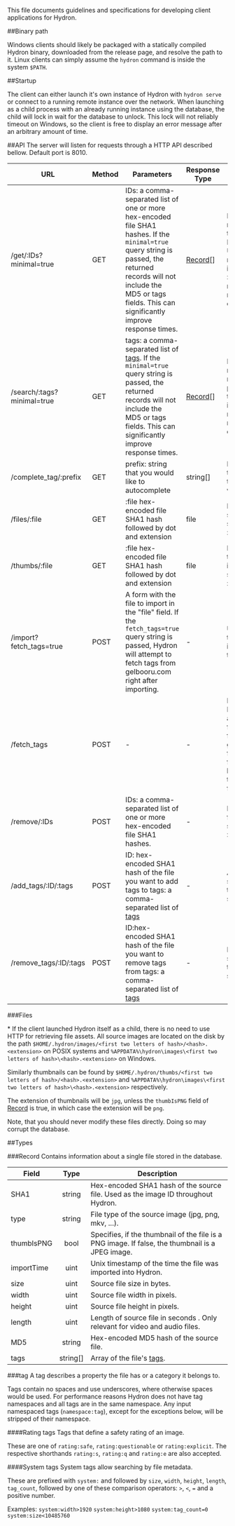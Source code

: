 This file documents guidelines and specifications for developing client
applications for Hydron.

##Binary path

Windows clients should likely be packaged with a statically compiled Hydron
binary, downloaded from the release page, and resolve the path to it. Linux
clients can simply assume the `hydron` command is inside the system `$PATH`.

##Startup

The client can either launch it's own instance of Hydron with `hydron serve` or
connect to a running remote instance over the network. When launching as a child
process with an already running instance using the database, the child will lock
in wait for the database to unlock. This lock will not reliably timeout on
Windows, so the client is free to display an error message after an arbitrary
amount of time.

##API
The server will listen for requests through a HTTP API described bellow.
Default port is 8010.

| URL | Method | Parameters | Response Type | Description |
|---|---|---|---|---|
| /get/:IDs?minimal=true | GET | IDs: a comma-separated list of one or more hex-encoded file SHA1 hashes. If the `minimal=true` query string is passed, the returned records will not include the MD5 or tags fields. This can significantly improve response times. | [Record](#record)[] | Return records with the target IDs. Unmatched records are ignored. If :IDs is empty, returns all records in the database. |
| /search/:tags?minimal=true | GET | tags: a comma-separated list of [tags](#tag). If the `minimal=true` query string is passed, the returned records will not include the MD5 or tags fields. This can significantly improve response times. | [Record](#record)[] | Return records that match all the provided tags. If :tags is empty, returns all records in the database. |
| /complete_tag/:prefix | GET | prefix: string that you would like to autocomplete | string[] | Return up to the first ten tags that start with :prefix. |
| /files/:file | GET | :file hex-encoded file SHA1 hash followed by dot and extension | file | Return the source file specified by :file. * |
| /thumbs/:file | GET | :file hex-encoded file SHA1 hash followed by dot and extension | file | Return the thumbnail image specified by :file. * |
| /import?fetch_tags=true | POST | A form with the file to import in the "file" field. If the `fetch_tags=true` query string is passed, Hydron will attempt to fetch tags from gelbooru.com right after importing. | - | Uploads a file to be imported into the database. |
| /fetch_tags | POST | - | - | Instructs Hydron to attempt to fetch tags from gelbooru.com for all eligible files, that have not had their tags fetched yet. |
| /remove/:IDs | POST | IDs: a comma-separated list of one or more hex-encoded file SHA1 hashes. | - | Remove the files specified by :IDs. |
| /add_tags/:ID/:tags | POST | ID: hex-encoded SHA1 hash of the file you want to add tags to tags: a comma-separated list of [tags](#tag) | - | Add the specified tags to the specified file |
| /remove_tags/:ID/:tags | POST | ID:hex-encoded SHA1 hash of the file you want to remove tags from tags: a comma-separated list of [tags](#tag) | - | Remove the specified tags from the specified file |

###Files

\* If the client launched Hydron itself as a child, there is no need to use
HTTP for retrieving file assets. All source images are located on the disk
by the path
`$HOME/.hydron/images/<first two letters of hash>/<hash>.<extension>` on POSIX
systems and
`%APPDATA%\hydron\images\<first two letters of hash>\<hash>.<extension>` on
Windows.

Similarly thumbnails can be found by
`$HOME/.hydron/thumbs/<first two letters of hash>/<hash>.<extension>` and
`%APPDATA%\hydron\images\<first two letters of hash>\<hash>.<extension>`
respectively.

The extension of thumbnails will be `jpg`, unless the `thumbIsPNG` field of
[Record](#record) is true, in which case the extension will be `png`.

Note, that you should never modify these files directly. Doing so may corrupt
the database.

##Types

###Record
Contains information about a single file stored in the database.

| Field | Type | Description |
|---|:---:|---|
| SHA1 | string | Hex-encoded SHA1 hash of the source file. Used as the image ID throughout Hydron. |
| type | string | File type of the source image (jpg, png, mkv, ...). |
| thumbIsPNG | bool | Specifies, if the thumbnail of the file is a PNG image. If false, the thumbnail is a JPEG image.  |
| importTime | uint | Unix timestamp of the time the file was imported into Hydron. |
| size | uint | Source file size in bytes. |
| width | uint | Source file width in pixels. |
| height | uint | Source file height in pixels. |
| length | uint | Length of source file in seconds . Only relevant for video and audio files. |
| MD5 | string | Hex-encoded MD5 hash of the source file. |
| tags | string[] | Array of the file's [tags](#tag). |

###tag
A tag describes a property the file has or a category it belongs to.

Tags contain no spaces and use underscores, where otherwise spaces would be
used. For performance reasons Hydron does not have tag namespaces and all tags
are in the same namespace. Any input namespaced tags (`namespace:tag`), except
for the exceptions below, will be stripped of their namespace.

####Rating tags
Tags that define a safety rating of an image.

These are one of `rating:safe`, `rating:questionable` or `rating:explicit`.
The respective shorthands `rating:s`, `rating:q` and `rating:e` are also
accepted.

####System tags
System tags allow searching by file metadata.

These are prefixed with `system:` and followed by
`size`, `width`, `height`, `length`, `tag_count`,
followed by one of these comparison operators:
`>`, `<`, `=`
and a positive number.

Examples:
`system:width>1920` `system:height>1080` `system:tag_count=0`
`system:size<10485760`
